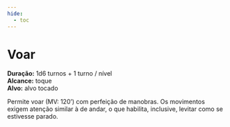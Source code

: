 ```yaml
---
hide:
  - toc
---
```


# Voar

**Duração:** 1d6 turnos + 1 turno / nível  
**Alcance:** toque  
**Alvo:** alvo tocado  

Permite voar (MV: 120’) com perfeição de manobras. Os movimentos exigem atenção similar à de andar, o que habilita, inclusive, levitar como se estivesse parado.